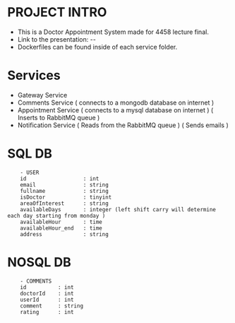 # PROJECT INTRO
- This is a Doctor Appointment System made for 4458 lecture final.
- Link to the presentation: --
- Dockerfiles can be found inside of each service folder.

# Services
- Gateway Service
- Comments Service ( connects to a mongodb database on internet )
- Appointment Service ( connects to a mysql database on internet ) ( Inserts to RabbitMQ queue )
- Notification Service ( Reads from the RabbitMQ queue ) ( Sends emails )

# SQL DB
```
    - USER
    id                  : int
    email               : string
    fullname            : string
    isDoctor            : tinyint
    areaOfInterest      : string
    availableDays       : integer (left shift carry will determine each day starting from monday )
    availableHour       : time
    availableHour_end   : time
    address             : string
```
# NOSQL DB
```
    - COMMENTS
    id          : int
    doctorId    : int
    userId      : int
    comment     : string
    rating      : int
```